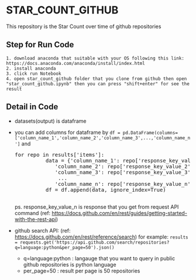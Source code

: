 STAR_COUNT_GITHUB
====

This repository is the Star Count over time of github repositories

## Step for Run Code

    1. download anaconda that suitable with your OS following this link: https://docs.anaconda.com/anaconda/install/index.html
    2. install anaconda
    3. click run Notebook
    4. open star_count_github folder that you clone from github then open "star_count_github.ipynb" then you can press "shift+enter" for see the result

## Detail in Code

* datasets(output) is dataframe 
* you can add columns for dataframe by 
    ```df = pd.DataFrame(columns=['column_name_1','column_name_2','column_name_3',...,'column_name_n']```
    and
    <pre>for repo in results['items']:
            data = {'column_name_1': repo['response_key_value_1'],
               'column_name_2': repo['response_key_value_2'],
               'column_name_3': repo['response_key_value_3'],
                ...
               'column_name_n': repo['response_key_value_n']}
            df = df.append(data, ignore_index=True)
    </pre>
    ps. response_key_value_n is response that you get from request API command (ref: https://docs.github.com/en/rest/guides/getting-started-with-the-rest-api)

* github search API: (ref: https://docs.github.com/en/rest/reference/search)
    for example: ```results = requests.get('https://api.github.com/search/repositories?q=language:python&per_page=50').json()```
    - q=language:python : langauge that you want to query in public github repositories is python language
    - per_page=50 : result per page is 50 repositories
